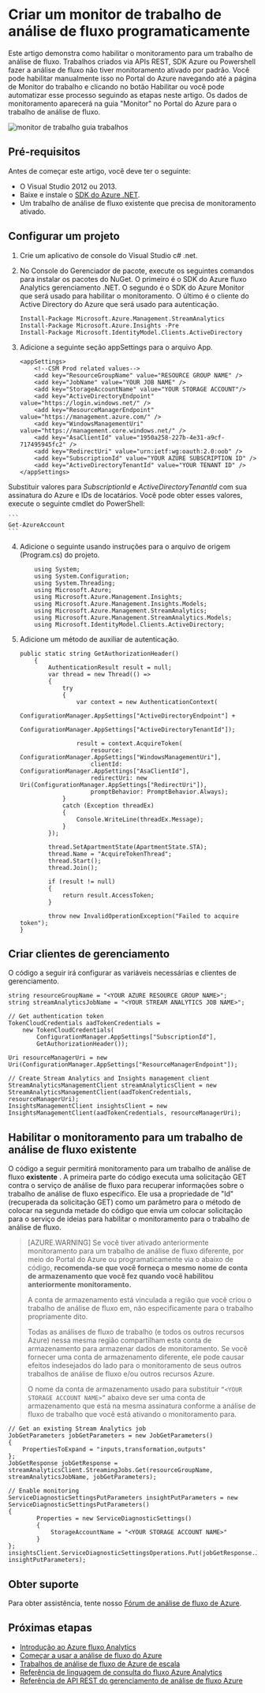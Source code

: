 <properties
    pageTitle="Monitorar programaticamente trabalhos em análise de fluxo | Microsoft Azure"
    description="Saiba como monitorar programaticamente trabalhos de análise de fluxo criados via APIs REST, SDK Azure ou Powershell."
    keywords=".NET monitore e monitore de trabalho, monitoramento de aplicativo"
    services="stream-analytics"
    documentationCenter=""
    authors="jeffstokes72"
    manager="jhubbard"
    editor="cgronlun"/>

<tags
    ms.service="stream-analytics"
    ms.devlang="na"
    ms.topic="article"
    ms.tgt_pltfrm="na"
    ms.workload="data-services"
    ms.date="09/26/2016"
    ms.author="jeffstok"/>


# <a name="programmatically-create-a-stream-analytics-job-monitor"></a>Criar um monitor de trabalho de análise de fluxo programaticamente
 Este artigo demonstra como habilitar o monitoramento para um trabalho de análise de fluxo. Trabalhos criados via APIs REST, SDK Azure ou Powershell fazer a análise de fluxo não tiver monitoramento ativado por padrão.  Você pode habilitar manualmente isso no Portal do Azure navegando até a página de Monitor do trabalho e clicando no botão Habilitar ou você pode automatizar esse processo seguindo as etapas neste artigo. Os dados de monitoramento aparecerá na guia "Monitor" no Portal do Azure para o trabalho de análise de fluxo.

![monitor de trabalho guia trabalhos](./media/stream-analytics-monitor-jobs/stream-analytics-monitor-jobs-tab.png)

## <a name="prerequisites"></a>Pré-requisitos
Antes de começar este artigo, você deve ter o seguinte:

- O Visual Studio 2012 ou 2013.
- Baixe e instale o [SDK do Azure .NET](https://azure.microsoft.com/downloads/).
- Um trabalho de análise de fluxo existente que precisa de monitoramento ativado.

## <a name="setup-a-project"></a>Configurar um projeto

1.  Crie um aplicativo de console do Visual Studio c# .net.
2.  No Console do Gerenciador de pacote, execute os seguintes comandos para instalar os pacotes do NuGet. O primeiro é o SDK do Azure fluxo Analytics gerenciamento .NET. O segundo é o SDK do Azure Monitor que será usado para habilitar o monitoramento. O último é o cliente do Active Directory do Azure que será usado para autenticação.

    ```
    Install-Package Microsoft.Azure.Management.StreamAnalytics
    Install-Package Microsoft.Azure.Insights -Pre
    Install-Package Microsoft.IdentityModel.Clients.ActiveDirectory
    ```

3.  Adicione a seguinte seção appSettings para o arquivo App.

    ```
    <appSettings>
        <!--CSM Prod related values-->
        <add key="ResourceGroupName" value="RESOURCE GROUP NAME" />
        <add key="JobName" value="YOUR JOB NAME" />
        <add key="StorageAccountName" value="YOUR STORAGE ACCOUNT"/>
        <add key="ActiveDirectoryEndpoint" value="https://login.windows.net/" />
        <add key="ResourceManagerEndpoint" value="https://management.azure.com/" />
        <add key="WindowsManagementUri" value="https://management.core.windows.net/" />
        <add key="AsaClientId" value="1950a258-227b-4e31-a9cf-717495945fc2" />
        <add key="RedirectUri" value="urn:ietf:wg:oauth:2.0:oob" />
        <add key="SubscriptionId" value="YOUR AZURE SUBSCRIPTION ID" />
        <add key="ActiveDirectoryTenantId" value="YOUR TENANT ID" />
    </appSettings>
    ```
Substituir valores para *SubscriptionId* e *ActiveDirectoryTenantId* com sua assinatura do Azure e IDs de locatários. Você pode obter esses valores, execute o seguinte cmdlet do PowerShell:

    ```
    Get-AzureAccount
    ```
4.  Adicione o seguinte usando instruções para o arquivo de origem (Program.cs) do projeto.

    ```
        using System;
        using System.Configuration;
        using System.Threading;
        using Microsoft.Azure;
        using Microsoft.Azure.Management.Insights;
        using Microsoft.Azure.Management.Insights.Models;
        using Microsoft.Azure.Management.StreamAnalytics;
        using Microsoft.Azure.Management.StreamAnalytics.Models;
        using Microsoft.IdentityModel.Clients.ActiveDirectory;
    ```
5.  Adicione um método de auxiliar de autenticação.

        public static string GetAuthorizationHeader()
            {
                AuthenticationResult result = null;
                var thread = new Thread(() =>
                {
                    try
                    {
                        var context = new AuthenticationContext(
                            ConfigurationManager.AppSettings["ActiveDirectoryEndpoint"] +
                            ConfigurationManager.AppSettings["ActiveDirectoryTenantId"]);

                        result = context.AcquireToken(
                            resource: ConfigurationManager.AppSettings["WindowsManagementUri"],
                            clientId: ConfigurationManager.AppSettings["AsaClientId"],
                            redirectUri: new Uri(ConfigurationManager.AppSettings["RedirectUri"]),
                            promptBehavior: PromptBehavior.Always);
                    }
                    catch (Exception threadEx)
                    {
                        Console.WriteLine(threadEx.Message);
                    }
                });

                thread.SetApartmentState(ApartmentState.STA);
                thread.Name = "AcquireTokenThread";
                thread.Start();
                thread.Join();

                if (result != null)
                {
                    return result.AccessToken;
                }

                throw new InvalidOperationException("Failed to acquire token");
        }

## <a name="create-management-clients"></a>Criar clientes de gerenciamento
O código a seguir irá configurar as variáveis necessárias e clientes de gerenciamento.

    string resourceGroupName = "<YOUR AZURE RESOURCE GROUP NAME>";
    string streamAnalyticsJobName = "<YOUR STREAM ANALYTICS JOB NAME>";

    // Get authentication token
    TokenCloudCredentials aadTokenCredentials =
        new TokenCloudCredentials(
            ConfigurationManager.AppSettings["SubscriptionId"],
            GetAuthorizationHeader());

    Uri resourceManagerUri = new
    Uri(ConfigurationManager.AppSettings["ResourceManagerEndpoint"]);

    // Create Stream Analytics and Insights management client
    StreamAnalyticsManagementClient streamAnalyticsClient = new
    StreamAnalyticsManagementClient(aadTokenCredentials, resourceManagerUri);
    InsightsManagementClient insightsClient = new
    InsightsManagementClient(aadTokenCredentials, resourceManagerUri);

## <a name="enable-monitoring-for-an-existing-stream-analytics-job"></a>Habilitar o monitoramento para um trabalho de análise de fluxo existente

O código a seguir permitirá monitoramento para um trabalho de análise de fluxo **existente** . A primeira parte do código executa uma solicitação GET contra o serviço de análise de fluxo para recuperar informações sobre o trabalho de análise de fluxo específico. Ele usa a propriedade de "Id" (recuperada da solicitação GET) como um parâmetro para o método de colocar na segunda metade do código que envia um colocar solicitação para o serviço de ideias para habilitar o monitoramento para o trabalho de análise de fluxo.

> [AZURE.WARNING]
> Se você tiver ativado anteriormente monitoramento para um trabalho de análise de fluxo diferente, por meio do Portal do Azure ou programaticamente via o abaixo de código, **recomenda-se que você forneça o mesmo nome de conta de armazenamento que você fez quando você habilitou anteriormente monitoramento.**
>
> A conta de armazenamento está vinculada a região que você criou o trabalho de análise de fluxo em, não especificamente para o trabalho propriamente dito.
>
> Todas as análises de fluxo de trabalho (e todos os outros recursos Azure) nessa mesma região compartilham esta conta de armazenamento para armazenar dados de monitoramento. Se você fornecer uma conta de armazenamento diferente, ele pode causar efeitos indesejados do lado para o monitoramento de seus outros trabalhos de análise de fluxo e/ou outros recursos Azure.
>
> O nome da conta de armazenamento usado para substituir ```“<YOUR STORAGE ACCOUNT NAME>”``` abaixo deve ser uma conta de armazenamento que está na mesma assinatura conforme a análise de fluxo de trabalho que você está ativando o monitoramento para.

    // Get an existing Stream Analytics job
    JobGetParameters jobGetParameters = new JobGetParameters()
    {
        PropertiesToExpand = "inputs,transformation,outputs"
    };
    JobGetResponse jobGetResponse = streamAnalyticsClient.StreamingJobs.Get(resourceGroupName, streamAnalyticsJobName, jobGetParameters);

    // Enable monitoring
    ServiceDiagnosticSettingsPutParameters insightPutParameters = new ServiceDiagnosticSettingsPutParameters()
    {
            Properties = new ServiceDiagnosticSettings()
            {
                StorageAccountName = "<YOUR STORAGE ACCOUNT NAME>"
            }
    };
    insightsClient.ServiceDiagnosticSettingsOperations.Put(jobGetResponse.Job.Id, insightPutParameters);



## <a name="get-support"></a>Obter suporte
Para obter assistência, tente nosso [Fórum de análise de fluxo de Azure](https://social.msdn.microsoft.com/Forums/en-US/home?forum=AzureStreamAnalytics).


## <a name="next-steps"></a>Próximas etapas

- [Introdução ao Azure fluxo Analytics](stream-analytics-introduction.md)
- [Começar a usar a análise de fluxo do Azure](stream-analytics-get-started.md)
- [Trabalhos de análise de fluxo de Azure de escala](stream-analytics-scale-jobs.md)
- [Referência de linguagem de consulta do fluxo Azure Analytics](https://msdn.microsoft.com/library/azure/dn834998.aspx)
- [Referência de API REST do gerenciamento de análise de fluxo Azure](https://msdn.microsoft.com/library/azure/dn835031.aspx)
